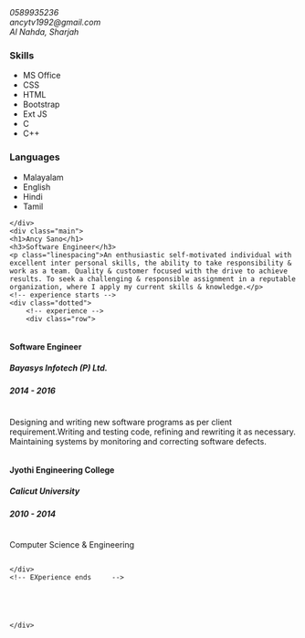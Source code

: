 <!DOCTYPE html>
<html>
<head>
	<title>Ancy Sano</title>	
	<!-- css file -->
	<link rel="stylesheet" href="resume.css">
	<!-- <meta name="viewport" content="width=device-width, initial-scale=1.0"> -->
<!-- add Font Awesome 5 icons -->
<link rel="stylesheet" href="https://use.fontawesome.com/releases/v5.6.3/css/all.css" integrity="sha384-UHRtZLI+pbxtHCWp1t77Bi1L4ZtiqrqD80Kn4Z8NTSRyMA2Fd33n5dQ8lWUE00s/" crossorigin="anonymous">
</head>
<body>
	<div class="sidenav">
		<div><i class="fas fa-phone-square icon_margin"> 0589935236</i></div>
		<div><i class="fas fa-envelope-square icon_margin"> ancytv1992@gmail.com</i></div> 		
		<div><i class="fas fa-map-marker-alt icon_margin"> Al Nahda, Sharjah</i>
		</div>
		<div>
		<h3 class="icon_margin">Skills</h3>
		<ul class="skills">
  <li>MS Office</li>
  <li>CSS</li>
  <li>HTML</li>
  <li>Bootstrap</li>
  <li>Ext JS</li>
  <li>C</li>
  <li>C++</li>
</ul>
<h3 class="icon_margin">Languages</h3>
<ul class="skills">
  <li>Malayalam</li>
  <li>English</li>
  <li>Hindi</li>
  <li>Tamil</li>  
</ul>
		</div>

	</div>
	<div class="main">
	<h1>Ancy Sano</h1>
	<h3>Software Engineer</h3>
	<p class="linespacing">An enthusiastic self-motivated individual with excellent inter personal skills, the ability to take responsibility & work as a team. Quality & customer focused with the drive to achieve results. To seek a challenging & responsible assignment in a reputable organization, where I apply my current skills & knowledge.</p>
	<!-- experience starts -->
	<div class="dotted">
		<!-- experience -->
		<div class="row">
  <div class="column left">
  	<i class="fas fa-briefcase icon_margin"></i>
  </div>
  <div class="column middle">
  	<h4>Software Engineer</h4>
  	<h5>Bayasys Infotech (P) Ltd.</h5>
  	<h5>2014 - 2016</h5>
  </div>
  <div class="column right">
  	<p class="linespacing">Designing and writing new software programs as per client requirement.Writing and testing code, refining and rewriting it as necessary.	Maintaining systems by monitoring and correcting software defects.</p>
  </div>
</div>
<!-- Education -->
<div class="row dotted">
  <div class="column left">
  	<i class="fas fa-graduation-cap icon_margin"></i>
  </div>
  <div class="column middle">
  	<h4>Jyothi Engineering College</h4>
  	<h5>Calicut University</h5>
  	<h5>2010 - 2014</h5>
  </div>
  <div class="column right">
  	<p>Computer Science & Engineering</p>
  </div>
</div>
		
	</div>
	<!-- EXperience ends	 -->
	
	
	


	</div>
</body>
</html>
